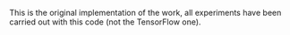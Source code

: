 This is the original implementation of the work, all experiments have been carried out with this code (not the TensorFlow one).
